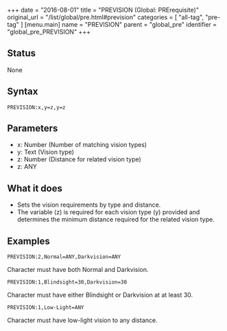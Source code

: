 +++
date = "2016-08-01"
title = "PREVISION (Global: PRErequisite)"
original_url = "/list/global/pre.html#prevision"
categories = [ "all-tag", "pre-tag" ]
[menu.main]
    name = "PREVISION"
    parent = "global_pre"
    identifier = "global_pre_PREVISION"
+++

## Status

None

## Syntax

`PREVISION:x,y=z,y=z`

## Parameters

-   x: Number (Number of matching vision types)
-   y: Text (Vision type)
-   z: Number (Distance for related vision type)
-   z: ANY



What it does
------------

-   Sets the vision requirements by type and distance.
-   The variable (z) is required for each vision type (y) provided and
    determines the minimum distance required for the related
    vision type.

Examples
--------

`PREVISION:2,Normal=ANY,Darkvision=ANY`

Character must have both Normal and Darkvision.

`PREVISION:1,Blindsight=30,Darkvision=30`

Character must have either Blindsight or Darkvision at at least 30.

`PREVISION:1,Low-Light=ANY`

Character must have low-light vision to any distance.

